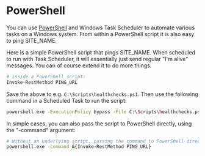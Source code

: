 # PowerShell

 You can use [PowerShell](https://msdn.microsoft.com/en-us/powershell/mt173057.aspx)
 and Windows Task Scheduler to automate various tasks on a Windows system.
 From within a PowerShell script it is also easy to ping SITE_NAME.

Here is a simple PowerShell script that pings SITE_NAME. When scheduled to
run with Task Scheduler, it will essentially just send regular "I'm alive" messages.
You can of course extend it to do more things.

```bash
# inside a PowerShell script:
Invoke-RestMethod PING_URL
```

Save the above to e.g. `C:\Scripts\healthchecks.ps1`.
Then use the following command in a Scheduled Task to run the script:

```bash
powershell.exe -ExecutionPolicy bypass -File C:\Scripts\healthchecks.ps1
```

In simple cases, you can also pass the script to PowerShell directly,
using the "-command" argument:

```bash
# Without an underlying script, passing the command to PowerShell directly:
powershell.exe -command &{Invoke-RestMethod PING_URL}
```
